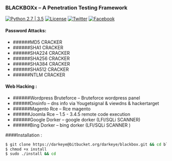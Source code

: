 ### BLACKBOXx – A Penetration Testing Framework

[![Python 2.7 | 3.5](https://img.shields.io/badge/python-2.7%20%7C%203.5-yellow.svg)](https://www.python.org/)
[![License](https://img.shields.io/badge/license-GPLv2-red.svg)](https://bitbucket.org/darkeye/blackbox/raw/master/COPYING)
[![Twitter](https://img.shields.io/badge/twitter-@blackeye-blue.svg)](https://twitter.com/0x676)
[![Facebook](https://img.shields.io/badge/facebook-@blackeye-blue.svg)](https://www.facebook.com/0xZeus.py)
#### Password Attacks: 
+ ######MD5 CRACKER
+ ######SHA1  CRACKER
+ ######SHA224 CRACKER
+ ######SHA256 CRACKER
+ ######SHA384 CRACKER
+ ######SHA512 CRACKER
+ ######NTLM CRACKER

#### Web Hacking :
+ ######Wordpress Bruteforce – Bruteforce wordpress panel
+ ######Dnsinfo              – dns info via Yougetsignal & viewdns & hackertarget
+ ######Magento Rce          – Rce magento
+ ######Joomla  Rce          – 1.5 - 3.4.5 remote code execution
+ ######Google Dorker        – google dorker (LFI/SQLi SCANNER)
+ ######Bing Dorker          – bing dorker (LFI/SQLi SCANNER )

####Installation :
```bash
$ git clone https://darkeye@bitbucket.org/darkeye/blackbox.git && cd blackbox
$ chmod +x install
$ sudo ./install && cd
```